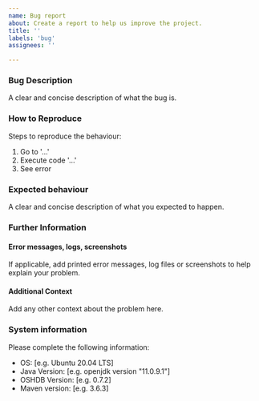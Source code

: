 ```yaml
---
name: Bug report
about: Create a report to help us improve the project.
title: ''
labels: 'bug'
assignees: ''

---
```


### Bug Description
A clear and concise description of what the bug is.

### How to Reproduce
Steps to reproduce the behaviour:
1. Go to '...'
2. Execute code '...'
3. See error

### Expected behaviour
A clear and concise description of what you expected to happen.

### Further Information
#### Error messages, logs, screenshots
If applicable, add printed error messages, log files or screenshots to help explain your problem.

#### Additional Context
Add any other context about the problem here.

### System information
Please complete the following information:
 - OS: [e.g. Ubuntu 20.04 LTS]
 - Java Version: [e.g. openjdk version "11.0.9.1"]
 - OSHDB Version: [e.g. 0.7.2]
 - Maven version: [e.g. 3.6.3]
